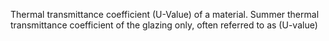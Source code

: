 Thermal transmittance coefficient (U-Value) of a material.
Summer thermal transmittance coefficient of the glazing only, often referred to as (U-value)